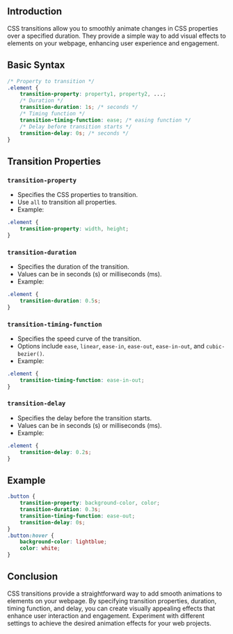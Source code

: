 
## Introduction
CSS transitions allow you to smoothly animate changes in CSS properties over a specified duration. They provide a simple way to add visual effects to elements on your webpage, enhancing user experience and engagement.

## Basic Syntax
```css
/* Property to transition */
.element {
    transition-property: property1, property2, ...;
    /* Duration */
    transition-duration: 1s; /* seconds */
    /* Timing function */
    transition-timing-function: ease; /* easing function */
    /* Delay before transition starts */
    transition-delay: 0s; /* seconds */
}
```

## Transition Properties

### `transition-property`
- Specifies the CSS properties to transition.
- Use `all` to transition all properties.
- Example:
```css
.element {
    transition-property: width, height;
}
```

### `transition-duration`
- Specifies the duration of the transition.
- Values can be in seconds (s) or milliseconds (ms).
- Example:
```css
.element {
    transition-duration: 0.5s;
}
```

### `transition-timing-function`
- Specifies the speed curve of the transition.
- Options include `ease`, `linear`, `ease-in`, `ease-out`, `ease-in-out`, and `cubic-bezier()`.
- Example:
```css
.element {
    transition-timing-function: ease-in-out;
}
```

### `transition-delay`
- Specifies the delay before the transition starts.
- Values can be in seconds (s) or milliseconds (ms).
- Example:
```css
.element {
    transition-delay: 0.2s;
}
```

## Example
```css
.button {
    transition-property: background-color, color;
    transition-duration: 0.3s;
    transition-timing-function: ease-out;
    transition-delay: 0s;
}
.button:hover {
    background-color: lightblue;
    color: white;
}
```

## Conclusion
CSS transitions provide a straightforward way to add smooth animations to elements on your webpage. By specifying transition properties, duration, timing function, and delay, you can create visually appealing effects that enhance user interaction and engagement. Experiment with different settings to achieve the desired animation effects for your web projects.